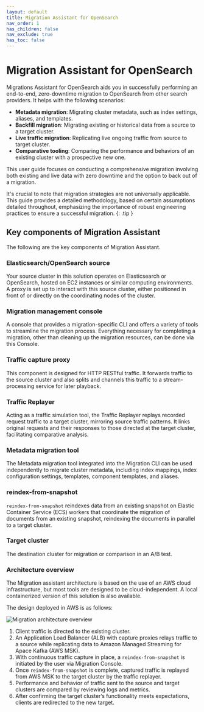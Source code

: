 ```yaml
---
layout: default
title: Migration Assistant for OpenSearch
nav_order: 1
has_children: false
nav_exclude: true
has_toc: false
---
```


# Migration Assistant for OpenSearch

Migrations Assistant for OpenSearch aids you in successfully performing an end-to-end, zero-downtime migration to OpenSearch from other search providers. It helps with the following scenarios:

- **Metadata migration**: Migrating cluster metadata, such as index settings, aliases, and templates.
- **Backfill migration**: Migrating existing or historical data from a source to a target cluster.
- **Live traffic migration**: Replicating live ongoing traffic from source to target cluster.
- **Comparative tooling**: Comparing the performance and behaviors of an existing cluster with a prospective new one.

This user guide focuses on conducting a comprehensive migration involving both existing and live data with zero downtime and the option to back out of a migration.

It's crucial to note that migration strategies are not universally applicable. This guide provides a detailed methodology, based on certain assumptions detailed throughout, emphasizing the importance of robust engineering practices to ensure a successful migration.
{: .tip }

## Key components of Migration Assistant

The following are the key components of Migration Assistant.

### Elasticsearch/OpenSearch source

Your source cluster in this solution operates on Elasticsearch or OpenSearch, hosted on EC2 instances or similar computing environments. A proxy is set up to interact with this source cluster, either positioned in front of or directly on the coordinating nodes of the cluster.

### Migration management console

A console that provides a migration-specific CLI and offers a variety of tools to streamline the migration process.  Everything necessary for completing a migration, other than cleaning up the migration resources, can be done via this Console.

### Traffic capture proxy

This component is designed for HTTP RESTful traffic. It forwards traffic to the source cluster and also splits and channels this traffic to a stream-processing service for later playback.

### Traffic Replayer

Acting as a traffic simulation tool, the Traffic Replayer replays recorded request traffic to a target cluster, mirroring source traffic patterns. It links original requests and their responses to those directed at the target cluster, facilitating comparative analysis.

### Metadata migration tool

The Metadata migration tool integrated into the Migration CLI can be used independently to migrate cluster metadata, including index mappings, index configuration settings, templates, component templates, and aliases.

### reindex-from-snapshot

`reindex-from-snapshot` reindexes data from an existing snapshot on Elastic Container Service (ECS) workers that coordinate the migration of documents from an existing snapshot, reindexing the documents in parallel to a target cluster.

### Target cluster

The destination cluster for migration or comparison in an A/B test.

### Architecture overview

The Migration assistant architecture is based on the use of an AWS cloud infrastructure, but most tools are designed to be cloud-independent. A local containerized version of this solution is also available.

The design deployed in AWS is as follows: 

![Migration architecture overview]({{site.url}}{{site.baseurl}}/images/migrations/migration-architecture-overview.svg)

1. Client traffic is directed to the existing cluster.
2. An Application Load Balancer (ALB) with capture proxies relays traffic to a source while replicating data to Amazon Managed Streaming for Apace Kafka (AWS MSK).
3. With continuous traffic capture in place, a `reindex-from-snapshot` is initiated by the user via Migration Console.
4. Once `reindex-from-snapshot` is complete, captured traffic is replayed from AWS MSK to the target cluster by the traffic replayer.
5. Performance and behavior of traffic sent to the source and target clusters are compared by reviewing logs and metrics.
6. After confirming the target cluster’s functionality meets expectations, clients are redirected to the new target.
